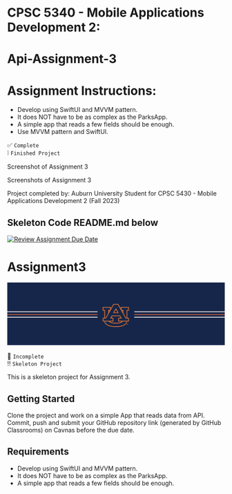 # CPSC 5340 - Mobile Applications Development 2: 
# Api-Assignment-3

# Assignment Instructions:
- Develop using SwiftUI and MVVM pattern.
- It does NOT have to be as complex as the ParksApp. 
- A simple app that reads a few fields should be enough.
-  Use MVVM pattern and SwiftUI.

:white_check_mark: `Complete` <br/>
:grey_exclamation: `Finished Project`

Screenshot of Assignment 3


Screenshots of Assignment 3 

<!-- <img src = "https://github.com/CPSC-5340/cryptoconvert-assignment2-thompln83/blob/075747c8d476aac02974c9bef20067f2579a76e5/Docs/CryptoConvertApp%20Home%20Screen%20.png"> -->

Project completed by: Auburn University Student for CPSC 5430 - Mobile Applications Development 2 (Fall 2023)

Skeleton Code README.md below
-------------------------------------------------------------------------------------------------------------



[![Review Assignment Due Date](https://classroom.github.com/assets/deadline-readme-button-24ddc0f5d75046c5622901739e7c5dd533143b0c8e959d652212380cedb1ea36.svg)](https://classroom.github.com/a/0yDFJzJy)
# Assignment3
![alt text](https://github.com/CPSC-5340/Assignment3/blob/main/Docs/banner_au.png?raw=true)

:stop_sign: `Incomplete` <br/>
:bangbang: `Skeleton Project`

This is a skeleton project for Assignment 3.

## Getting Started

Clone the project and work on a simple App that reads data from API. <br/>
Commit, push and submit your GitHub repository link (generated by GitHub Classrooms) on Cavnas before the due date.

## Requirements

- Develop using SwiftUI and MVVM pattern.
- It does NOT have to be as complex as the ParksApp. 
- A simple app that reads a few fields should be enough.
